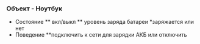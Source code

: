 ### Объект - Ноутбук
* Состояние
  ** вкл/выкл
  ** уровень заряда батареи
  *заряжается или нет
* Поведение
  **подключить к сети для зарядки АКБ или отключить

